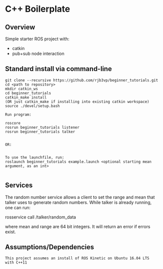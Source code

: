 # C++ Boilerplate


## Overview

Simple starter ROS project with:

- catkin
- pub+sub node interaction

## Standard install via command-line
```
git clone --recursive https://github.com/rjb3vp/beginner_tutorials.git
cd <path to repository>
mkdir catkin_ws
cd beginner_tutorials
catkin_make install
(OR just catkin_make if installing into existing catkin workspace)
source ./devel/setup.bash

Run program: 

roscore
rosrun beginner_tutorials listener
rosrun beginner_tutorials talker


OR:


To use the launchfile, run:
roslaunch beginner_tutorials example.launch <optional starting mean argument, as an int>


```

## Services
The random number service allows a client to set the range and mean that talker uses to generate random numbers.
While talker is already running, one can run:

rosservice call /talker/random_data <Mean> <Range>

where mean and range are 64 bit integers.
It will return an error if errors exist.


## Assumptions/Dependencies
```
This project assumes an install of ROS Kinetic on Ubuntu 16.04 LTS with C++11

